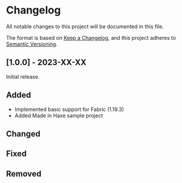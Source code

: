 # Changelog
All notable changes to this project will be documented in this file.

The format is based on [Keep a Changelog](https://keepachangelog.com/en/1.0.0/), and this project adheres to [Semantic Versioning](https://semver.org/spec/v2.0.0.html).

## [1.0.0] - 2023-XX-XX
Initial release.
## Added
- Implemented basic support for Fabric (1.19.3)
- Added Made in Haxe sample project

## Changed
## Fixed
## Removed
